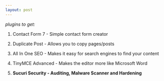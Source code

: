 ```yaml
---
layout: post
---
```


*plugins to get:*

1. Contact Form 7 - Simple contact form creator

2. Duplicate Post - Allows you to copy pages/posts

3. All In One SEO - Makes it easy for search engines to find your content

4. TinyMCE Advanced - Makes the editor more like Microsoft Word

5. **Sucuri Security - Auditing, Malware Scanner and Hardening**
